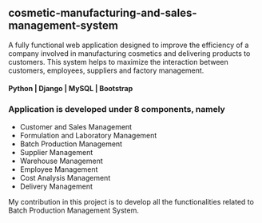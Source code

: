 ## cosmetic-manufacturing-and-sales-management-system

A fully functional web application designed to improve the efficiency of a company involved in manufacturing cosmetics and delivering products to customers. This system helps to maximize the interaction between customers, employees, suppliers and factory management.

#### Python | Django | MySQL | Bootstrap

### Application is developed under 8 components, namely
- Customer and Sales Management
- Formulation and Laboratory Management
- Batch Production Management
- Supplier Management
- Warehouse Management
- Employee Management
- Cost Analysis Management
- Delivery Management

My contribution in this project is to develop all the functionalities related to Batch Production Management System.

